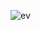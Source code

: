 
![ev](https://user-images.githubusercontent.com/94521102/157691411-0231ff4e-d8f9-46b6-b1af-d75efe4d1faa.jpeg)
